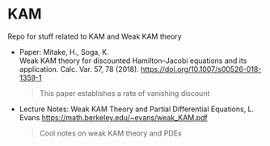 # KAM
Repo for stuff related to KAM and Weak KAM theory


- Paper: 
  Mitake, H., Soga, K. <br>
  Weak KAM theory for discounted Hamilton–Jacobi equations and its application. Calc. Var. 57, 78 (2018). https://doi.org/10.1007/s00526-018-1359-1
  > This paper establishes a rate of vanishing discount
- Lecture Notes: Weak KAM Theory and Partial Differential Equations, L. Evans
  https://math.berkeley.edu/~evans/weak_KAM.pdf
  > Cool notes on weak KAM theory and PDEs

